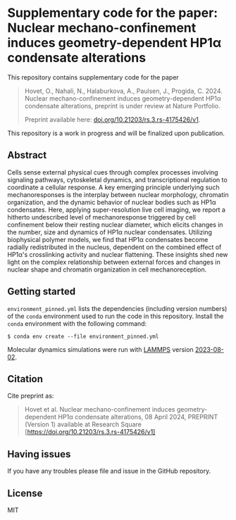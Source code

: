 # Supplementary code for the paper: Nuclear mechano-confinement induces geometry-dependent HP1α condensate alterations

This repository contains supplementary code for the paper
> Hovet, O., Nahali, N., Halaburkova, A., Paulsen, J., Progida, C. 2024.
> Nuclear mechano-confinement induces geometry-dependent HP1α condensate alterations, preprint is under review at Nature Portfolio.
>
> Preprint available here: [doi.org/10.21203/rs.3.rs-4175426/v1](https://www.researchsquare.com/article/rs-4175426/latest).

This repository is a work in progress and will be finalized upon publication.

## Abstract
Cells sense external physical cues through complex processes involving signaling pathways, cytoskeletal dynamics, and transcriptional regulation to coordinate a cellular response. A key emerging principle underlying such mechanoresponses is the interplay between nuclear morphology, chromatin organization, and the dynamic behavior of nuclear bodies such as HP1α condensates. Here, applying super-resolution live cell imaging, we report a hitherto undescribed level of mechanoresponse triggered by cell confinement below their resting nuclear diameter, which elicits changes in the number, size and dynamics of HP1α nuclear condensates. Utilizing biophysical polymer models, we find that HP1α condensates become radially redistributed in the nucleus, dependent on the combined effect of HP1α's crosslinking activity and nuclear flattening. These insights shed new light on the complex relationship between external forces and changes in nuclear shape and chromatin organization in cell mechanoreception.

## Getting started

`environment_pinned.yml` lists the dependencies (including version numbers) of the `conda` environment used to run the code in this repository. Install the `conda` environment with the following command:

    $ conda env create --file environment_pinned.yml

Molecular dynamics simulations were run with [LAMMPS](https://www.lammps.org/) version [2023-08-02](https://github.com/lammps/lammps/tree/stable_2Aug2023_update3).

## Citation

Cite preprint as:

> Hovet et al. Nuclear mechano-confinement induces geometry-dependent HP1α condensate alterations, 08 April 2024, PREPRINT (Version 1) available at Research Square [https://doi.org/10.21203/rs.3.rs-4175426/v1]


## Having issues
If you have any troubles please file and issue in the GitHub repository.

## License
MIT
